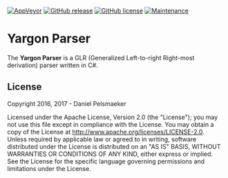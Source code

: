[![AppVeyor](https://img.shields.io/appveyor/ci/Cyberlect/yargon-parser.svg)](https://ci.appveyor.com/project/Cyberlect/yargon-parser)
[![GitHub release](https://img.shields.io/github/release/Cyberlect/yargon-parser.svg)](https://github.com/Cyberlect/yargon-parser/releases)
[![GitHub license](https://img.shields.io/github/license/Cyberlect/yargon-parser.svg)](http://www.apache.org/licenses/LICENSE-2.0)
[![Maintenance](https://img.shields.io/maintenance/yes/2017.svg)](https://github.com/Cyberlect/yargon-parser/commits/master)

# Yargon Parser
The **Yargon Parser** is a GLR (Generalized Left-to-right Right-most derivation) parser written in C#.

## License
Copyright 2016, 2017 - Daniel Pelsmaeker

Licensed under the Apache License, Version 2.0 (the "License"); you may not use this file except in compliance with the License. You may obtain a copy of the License at <http://www.apache.org/licenses/LICENSE-2.0>. Unless required by applicable law or agreed to in writing, software distributed under the License is distributed on an "AS IS" BASIS, WITHOUT WARRANTIES OR CONDITIONS OF ANY KIND, either express or implied. See the License for the specific language governing permissions and limitations under the License.
